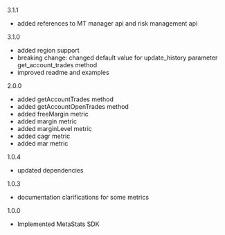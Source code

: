 3.1.1
  - added references to MT manager api and risk management api

3.1.0
  - added region support
  - breaking change: changed default value for update_history parameter get_account_trades method
  - improved readme and examples

2.0.0
  - added getAccountTrades method
  - added getAccountOpenTrades method
  - added freeMargin metric
  - added margin metric
  - added marginLevel metric
  - added cagr metric
  - added mar metric

1.0.4
  - updated dependencies

1.0.3
  - documentation clarifications for some metrics

1.0.0
  - Implemented MetaStats SDK
